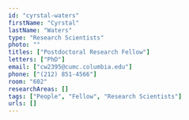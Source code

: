 ```yaml
---
id: "cyrstal-waters"
firstName: "Cyrstal"
lastName: "Waters"
type: "Research Scientists"
photo: ""
titles: ["Postdoctoral Research Fellow"]
letters: ["PhD"]
email: ["cw2395@cumc.columbia.edu"]
phone: ["(212) 851-4566"]
room: "602"
researchAreas: []
tags: ["People", "Fellow", "Research Scientists"]
urls: []
---
```

